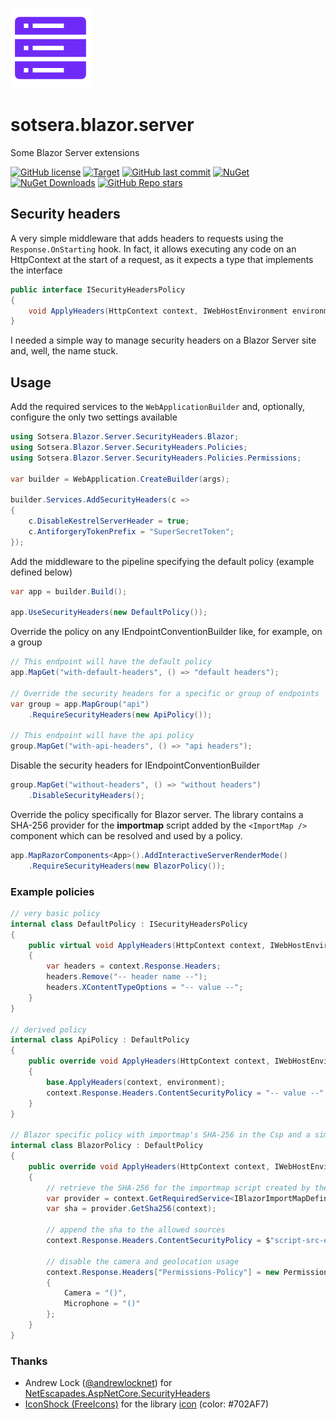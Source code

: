 ![Sotsera.Blazor.Server](icon.png "Sotsera.Blazor.Server")

# sotsera.blazor.server

Some Blazor Server extensions

[![GitHub license](https://img.shields.io/github/license/sotsera/sotsera.blazor.server?style=flat-square)](LICENSE)
[![Target](https://img.shields.io/static/v1?label=target&message=net9.0&color=512bd4&logo=.net&style=flat-square)](https://dotnet.microsoft.com/en-us/)
[![GitHub last commit](https://img.shields.io/github/last-commit/sotsera/sotsera.blazor.server?display_timestamp=committer&style=flat-square)](https://github.com/sotsera/sotsera.blazor.server)
[![NuGet](https://img.shields.io/nuget/v/sotsera.blazor.server.svg?style=flat-square)](https://www.nuget.org/packages/sotsera.blazor.server/)
[![NuGet Downloads](https://img.shields.io/nuget/dt/sotsera.blazor.server?style=flat-square)](https://www.nuget.org/packages/sotsera.blazor.server/)
[![GitHub Repo stars](https://img.shields.io/github/stars/sotsera/sotsera.blazor.server?style=flat-square)](https://github.com/sotsera/sotsera.blazor.server)

## Security headers

A very simple middleware that adds headers to requests using the `Response.OnStarting` hook. In fact, it allows executing any code on an HttpContext at the start of a request, as it expects a type that implements the interface

```csharp
public interface ISecurityHeadersPolicy
{
    void ApplyHeaders(HttpContext context, IWebHostEnvironment environment);
}
```

I needed a simple way to manage security headers on a Blazor Server site and, well, the name stuck.

## Usage

Add the required services to the `WebApplicationBuilder` and, optionally, configure the only two settings available

```csharp
using Sotsera.Blazor.Server.SecurityHeaders.Blazor;
using Sotsera.Blazor.Server.SecurityHeaders.Policies;
using Sotsera.Blazor.Server.SecurityHeaders.Policies.Permissions;

var builder = WebApplication.CreateBuilder(args);

builder.Services.AddSecurityHeaders(c =>
{
    c.DisableKestrelServerHeader = true;
    c.AntiforgeryTokenPrefix = "SuperSecretToken";
});
```

Add the middleware to the pipeline specifying the default policy (example defined below)

```csharp
var app = builder.Build();

app.UseSecurityHeaders(new DefaultPolicy());
```

Override the policy on any IEndpointConventionBuilder like, for example, on a group

```csharp
// This endpoint will have the default policy
app.MapGet("with-default-headers", () => "default headers");

// Override the security headers for a specific or group of endpoints
var group = app.MapGroup("api")
    .RequireSecurityHeaders(new ApiPolicy());

// This endpoint will have the api policy
group.MapGet("with-api-headers", () => "api headers");
```

Disable the security headers for IEndpointConventionBuilder

```csharp
group.MapGet("without-headers", () => "without headers")
    .DisableSecurityHeaders();
```

Override the policy specifically for Blazor server. The library contains a SHA-256 provider for the **importmap** script added by the `<ImportMap />` component which can be resolved and used by a policy.

```csharp
app.MapRazorComponents<App>().AddInteractiveServerRenderMode()
    .RequireSecurityHeaders(new BlazorPolicy());
```

### Example policies

```csharp
// very basic policy
internal class DefaultPolicy : ISecurityHeadersPolicy
{
    public virtual void ApplyHeaders(HttpContext context, IWebHostEnvironment environment)
    {
        var headers = context.Response.Headers;
        headers.Remove("-- header name --");
        headers.XContentTypeOptions = "-- value --";
    }
}

// derived policy
internal class ApiPolicy : DefaultPolicy
{
    public override void ApplyHeaders(HttpContext context, IWebHostEnvironment environment)
    {
        base.ApplyHeaders(context, environment);
        context.Response.Headers.ContentSecurityPolicy = "-- value --";
    }
}

// Blazor specific policy with importmap's SHA-256 in the Csp and a simple Permission policy
internal class BlazorPolicy : DefaultPolicy
{
    public override void ApplyHeaders(HttpContext context, IWebHostEnvironment environment)
    {
        // retrieve the SHA-256 for the importmap script created by the <ImportMap /> component
        var provider = context.GetRequiredService<IBlazorImportMapDefinitionShaProvider>();
        var sha = provider.GetSha256(context);

        // append the sha to the allowed sources
        context.Response.Headers.ContentSecurityPolicy = $"script-src-elem {sha}";

        // disable the camera and geolocation usage
        context.Response.Headers["Permissions-Policy"] = new PermissionsPolicy
        {
            Camera = "()",
            Microphone = "()"
        };
    }
}
```

### Thanks

- Andrew Lock ([@andrewlocknet](https://twitter.com/andrewlocknet)) for [NetEscapades.AspNetCore.SecurityHeaders](https://github.com/andrewlock/NetEscapades.AspNetCore.SecurityHeaders)
- [IconShock (FreeIcons)](https://www.iconshock.com/freeicons/) for the library [icon](https://www.iconshock.com/freeicons/rack-server-solid) (color: #702AF7)
